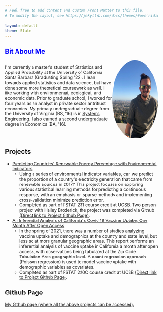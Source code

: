 ```yaml
---
# Feel free to add content and custom Front Matter to this file.
# To modify the layout, see https://jekyllrb.com/docs/themes/#overriding-theme-defaults

layout: default
theme: Slate
---
```


<h2 style="color:blue;">Bit About Me</h2>

<div style="width: 100%; overflow: hidden;">
 <div style="width: 70%; float: left;">
  <p> I'm currently a master's student of Statistics and Applied Probability at the University of California Santa Barbara (Graduating Spring '22). I lean  towards applied statistics and data science, but have done some more theoretical coursework as well. I like working with environmental, ecological, and economic data. Prior to graduate school, I worked for four years as an analyst in private sector antritrust economics. My primary undergraduate degree from the University of Virginia (BS, '16) is in <a href = "https://engineering.virginia.edu/departments/engineering-systems-and-environment/systems-engineering">Systems Engineering</a>. I also earned a second undergraduate degree in Economics (BA, '16).</p>
 </div>

 <div style="margin-left: 70%; border-radius: 50%; overflow: hidden;">
  <img src="Callum_Observatory.jpg" alt="Callum Weinberg" style="width: auto;height:256px; display: inline; margin: 0 auto;">
 </div>
</div>

<h2>Projects</h2>

 <ul>
  <!-- Renewable Energy Prediction Project -->
  <li><a href="https://leoncw.github.io/PSTAT231_Final/Final_Project_html_Broderick_Weinberg.html" target="_blank">Predicting Countries' Renewable Energy Percentage with Environmental Indicators</a>
    <ul>
      <li>Using a series of environmental indicator variables, can we predict the proportion of a country's electricity generation that came from renewable sources in 2017? This project focuses on exploring various statistical learning methods for predicting a continuous response, with an emphasis on sparse methods and implementing cross-validation minimize prediction error.</li>
      <li>Completed as part of PSTAT 231 course credit at UCSB. Two person project with Hailey Broderick, the project was completed via Github <a href="https://github.com/leoncw/PSTAT231_Final" target="_blank">(Direct link to Project Github Page)</a>.</li>
    </ul>  
  </li>
  <!-- Covid 19 Vaccination California Project -->
  <li><a href="https://leoncw.github.io/California-Covid-19-Vaccine-Analysis/220C_Final_Project%20Callum%20Weinberg.pdf" target="_blank">An Inferential Analysis of California's Covid 19 Vaccine Uptake, One Month After Open Access</a>
    <ul>
      <li>In the spring of 2021, there was a number of studies analyzing vaccine uptake and demographics at the country and state level, but less so at more granular geographic areas. This report performs an inferential analysis of vaccine uptake in California a month after open access, with observations being tabulated at the Zip Code Tabulation Area geographic level. A count regression approach (Poisson regression) is used to model vaccine uptake with demographic variables as covariates. </li>
      <li>Completed as part of PSTAT 220C course credit at UCSB <a href="https://github.com/leoncw/California-Covid-19-Vaccine-Analysis" target="_blank">(Direct link to Project Github Page)</a>.</li>
    </ul>  
  </li>
</ul> 


<h2>Github Page</h2>
<a href="https://github.com/leoncw/" target="_blank">My Github page (where all the above projects can be accessed).</a>
